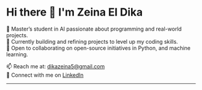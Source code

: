 # Hi there 👋 I'm Zeina El Dika

🌱 Master’s student in AI passionate about programming and real-world projects.  
🔭 Currently building and refining projects to level up my coding skills.  
👯 Open to collaborating on open-source initiatives in Python, and machine learning.  

📫 Reach me at: [dikazeina5@gmail.com](mailto:dikazeina5@gmail.com)  
🔗 Connect with me on [LinkedIn](https://www.linkedin.com/in/zeina-eldika-974932215)  

---


<!---
Zeina-ElDika/Zeina-ElDika is a ✨ special ✨ repository because its `README.md` (this file) appears on your GitHub profile.
You can click the Preview link to take a look at your changes.
--->
